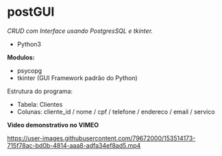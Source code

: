 # postGUI
*CRUD com Interface usando PostgresSQL e tkinter.*

- Python3

**Modulos:**
 - psycopg
 - tkinter (GUI Framework padrão do Python)

Estrutura do programa: 
- Tabela: Clientes
- Colunas: cliente_id / nome / cpf / telefone / endereco / email / servico 


**Video demonstrativo no VIMEO**


https://user-images.githubusercontent.com/79672000/153514173-715f78ac-bd0b-4814-aaa8-adfa34ef8ad5.mp4

